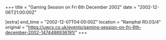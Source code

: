 +++
title = "Gaming Session on Fri 6th December 2002"
date = "2002-12-06T21:00:00Z"

[extra]
end_time = "2002-12-07T04:00:00Z"
location = "Ramphal R0.03/4"
original = "https://uwcs.co.uk/events/gaming-session-on-fri-6th-december-2002-1474488936191/"
+++



